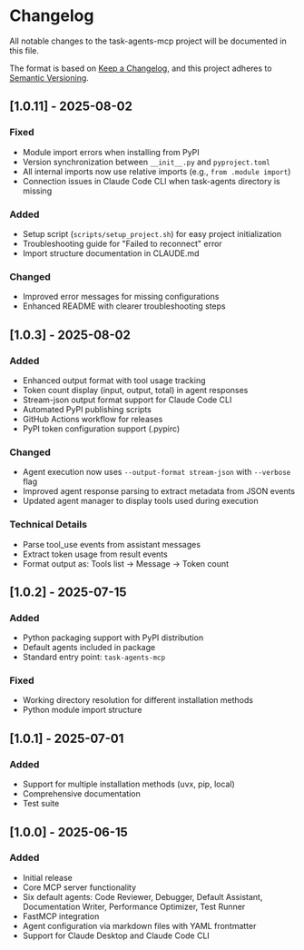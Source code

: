 # Changelog

All notable changes to the task-agents-mcp project will be documented in this file.

The format is based on [Keep a Changelog](https://keepachangelog.com/en/1.0.0/),
and this project adheres to [Semantic Versioning](https://semver.org/spec/v2.0.0.html).

## [1.0.11] - 2025-08-02

### Fixed
- Module import errors when installing from PyPI
- Version synchronization between `__init__.py` and `pyproject.toml`
- All internal imports now use relative imports (e.g., `from .module import`)
- Connection issues in Claude Code CLI when task-agents directory is missing

### Added
- Setup script (`scripts/setup_project.sh`) for easy project initialization
- Troubleshooting guide for "Failed to reconnect" error
- Import structure documentation in CLAUDE.md

### Changed
- Improved error messages for missing configurations
- Enhanced README with clearer troubleshooting steps

## [1.0.3] - 2025-08-02

### Added
- Enhanced output format with tool usage tracking
- Token count display (input, output, total) in agent responses
- Stream-json output format support for Claude Code CLI
- Automated PyPI publishing scripts
- GitHub Actions workflow for releases
- PyPI token configuration support (.pypirc)

### Changed
- Agent execution now uses `--output-format stream-json` with `--verbose` flag
- Improved agent response parsing to extract metadata from JSON events
- Updated agent manager to display tools used during execution

### Technical Details
- Parse tool_use events from assistant messages
- Extract token usage from result events
- Format output as: Tools list → Message → Token count

## [1.0.2] - 2025-07-15

### Added
- Python packaging support with PyPI distribution
- Default agents included in package
- Standard entry point: `task-agents-mcp`

### Fixed
- Working directory resolution for different installation methods
- Python module import structure

## [1.0.1] - 2025-07-01

### Added
- Support for multiple installation methods (uvx, pip, local)
- Comprehensive documentation
- Test suite

## [1.0.0] - 2025-06-15

### Added
- Initial release
- Core MCP server functionality
- Six default agents: Code Reviewer, Debugger, Default Assistant, Documentation Writer, Performance Optimizer, Test Runner
- FastMCP integration
- Agent configuration via markdown files with YAML frontmatter
- Support for Claude Desktop and Claude Code CLI